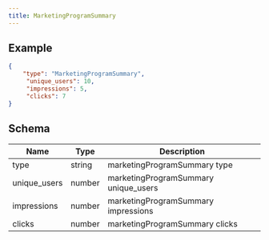 ```yaml
---
title: MarketingProgramSummary
---
```

## Example



```json
{
    "type": "MarketingProgramSummary",
     "unique_users": 10,
     "impressions": 5,
     "clicks": 7
}
```
## Schema

| Name | Type | Description |
|---|---|---|
| type | string | marketingProgramSummary type |
| unique_users | number  | marketingProgramSummary unique_users |
| impressions | number | marketingProgramSummary impressions |
| clicks | number | marketingProgramSummary clicks |


